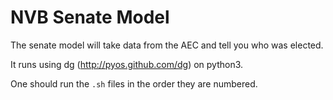 # NVB Senate Model

The senate model will take data from the AEC and tell you who was elected.

It runs using dg (http://pyos.github.com/dg) on python3.

One should run the `.sh` files in the order they are numbered.
